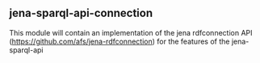 ## jena-sparql-api-connection

This module will contain an implementation of the jena rdfconnection API (https://github.com/afs/jena-rdfconnection) for the features of the jena-sparql-api

